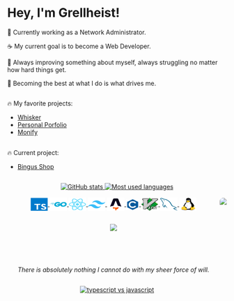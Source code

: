 # Hey, I'm Grellheist!

🐧 Currently working as a Network Administrator.

☕ My current goal is to become a Web Developer.

💪 Always improving something about myself, always struggling no matter how hard things get.

🗿 Becoming the best at what I do is what drives me.

##

🔥 My favorite projects:
* <a href="https://github.com/Grellheist/whisker">Whisker</a>
* <a href="https://github.com/Grellheist/portfolio-v2">Personal Porfolio</a>
* <a href="https://github.com/Grellheist/monify">Monify</a>

##

🔥 Current project:

* <a href="https://github.com/Grellheist/bingus-shop">Bingus Shop</a>

##

<div align="center">
  <a href="https://github.com/Grellheist">
  <img height="180em" src="https://github-readme-stats-grellheist.vercel.app/api?username=grellheist&theme=tokyonight&show_icons=true&count_private=true" alt="GitHub stats" />
  <img height="180em" src="https://github-readme-stats-grellheist.vercel.app/api/top-langs/?username=grellheist&layout=compact&hide=shell,tex,scss,ejs,css,html,lua&theme=tokyonight" alt="Most used languages"/>
</div>
<div style="display: inline_block" align="center"><br>
  <a href="https://github.com/Grellheist"><img align="right" height="165" style="border-radius:50px;" src="https://streak-stats.demolab.com?user=grellheist&theme=tokyonight&hide_border=true)](https://git.io/streak-stats)" /></a>
  <a href="https://www.typescriptlang.org/">
  <img align="center" height="30" width="40" src="https://raw.githubusercontent.com/devicons/devicon/1119b9f84c0290e0f0b38982099a2bd027a48bf1/icons/typescript/typescript-plain.svg"/>
  </a>
  <a href="https://go.dev/">
  <img href="www.google.com" align="center" height="30" width="40" src="https://github.com/devicons/devicon/blob/master/icons/go/go-original-wordmark.svg"/>
  </a>
  <a href="https://react.dev/">
  <img align="center" height="30" width="40" src="https://github.com/devicons/devicon/blob/master/icons/react/react-original.svg"/>
  </a>
  <a href="https://tailwindcss.com/">
  <img align="center" height="30" width="40" src="https://github.com/devicons/devicon/blob/master/icons/tailwindcss/tailwindcss-plain.svg"/>
  </a>
  <a href="https://astro.build/">
  <img align="center" height="30" width="40" src="https://github.com/devicons/devicon/blob/develop/icons/astro/astro-original.svg"/>
  </a>
  <a href="https://en.wikipedia.org/wiki/C_(programming_language)">
  <img align="center" height="25" width="30" src="https://raw.githubusercontent.com/devicons/devicon/1119b9f84c0290e0f0b38982099a2bd027a48bf1/icons/c/c-plain.svg"/>
  </a>
  <a href="https://neovim.io/">
  <img align="center" height="30" width="40" src="https://github.com/devicons/devicon/blob/develop/icons/vim/vim-original.svg"/>
  </a>
  <a href="https://www.mysql.com/">
  <img align="center" height="30" width="40" src="https://github.com/devicons/devicon/blob/develop/icons/mysql/mysql-original.svg"/>
  </a>
  <a href="https://archlinux.org/">
  <img align="center" height="30" width="40" src="https://raw.githubusercontent.com/devicons/devicon/master/icons/linux/linux-original.svg"/>
  </a>
 </div>
  
  ##
  
  <div align="center">
  <a href="https://www.codewars.com/users/Grellheist"><img src="https://www.codewars.com/users/Grellheist/badges/large"></a><br><br>
  </div>
  
  ##
  
  <div>
  <br>
  <p align="center"><i>There is absolutely nothing I cannot do with my sheer force of will.</i></p>
</div>

  ##
  
  <div align="center">
  <a href="https://github.com/Grellheist"><img src="https://pbs.twimg.com/media/F7ANundbQAAZgXE?format=jpg&name=medium" title="typescript vs javascript"/></a><div></div>
  </div>
                                                                  

